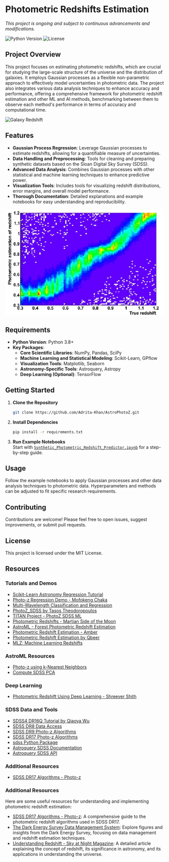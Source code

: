 # Photometric Redshifts Estimation

*This project is ongoing and subject to continuous advancements and modifications.*

![Python Version](https://img.shields.io/badge/python-3.8%2B-blue.svg) ![License](https://img.shields.io/badge/license-MIT-blue.svg)

## Project Overview

This project focuses on estimating photometric redshifts, which are crucial for studying the large-scale structure of the universe and the distribution of galaxies. It employs Gaussian processes as a flexible non-parametric approach to effectively model uncertainties in photometric data. The project also integrates various data analysis techniques to enhance accuracy and performance, offering a comprehensive framework for photometric redshift estimation and other ML and AI methods, benchmarking between them to observe each method's performance in terms of accuracy and computational time.

![Galaxy Redshift](https://c02.purpledshub.com/uploads/sites/48/2020/04/Galaxy-Red-Shift-0fbfa50.jpg?webp=1&w=1200)

## Features

- **Gaussian Process Regression**: Leverage Gaussian processes to estimate redshifts, allowing for a quantifiable measure of uncertainties.
- **Data Handling and Preprocessing**: Tools for cleaning and preparing synthetic datasets based on the Sloan Digital Sky Survey (SDSS).
- **Advanced Data Analysis**: Combines Gaussian processes with other statistical and machine learning techniques to enhance predictive power.
- **Visualization Tools**: Includes tools for visualizing redshift distributions, error margins, and overall model performance.
- **Thorough Documentation**: Detailed explanations and example notebooks for easy understanding and reproducibility.

![Photometric Redshift vs True Redshift](Assets/Color-plot-for-photometric-redshift-estimation-vs-true-redshift-for-the-galaxy-catalog_W640.jpg)
## Requirements

- **Python Version**: Python 3.8+  
- **Key Packages**:  
  - **Core Scientific Libraries**: NumPy, Pandas, SciPy  
  - **Machine Learning and Statistical Modeling**: Scikit-Learn, GPflow  
  - **Visualization Tools**: Matplotlib, Seaborn  
  - **Astronomy-Specific Tools**: Astroquery, Astropy  
  - **Deep Learning (Optional)**: TensorFlow  

## Getting Started

1. **Clone the Repository**
   ```bash
   git clone https://github.com/Adrita-Khan/AstroPhotoZ.git
   ```
2. **Install Dependencies**
   ```bash
   pip install -r requirements.txt
   ```
3. **Run Example Notebooks**  
   Start with [`Synthetic_Photometric_Redshift_Predictor.ipynb`](Simulated%20Data%20Analysis/Notebooks/Synthetic_Photometric_Redshift_Predictor.ipynb) for a step-by-step guide.


## Usage

Follow the example notebooks to apply Gaussian processes and other data analysis techniques to photometric data. Hyperparameters and methods can be adjusted to fit specific research requirements.

## Contributing

Contributions are welcome! Please feel free to open issues, suggest improvements, or submit pull requests.

## License

This project is licensed under the MIT License.

## Resources

### Tutorials and Demos
- [Scikit-Learn Astronomy Regression Tutorial](https://ogrisel.github.io/scikit-learn.org/sklearn-tutorial/tutorial/astronomy/regression.html)
- [Photo-z Regression Demo - Mofokeng Chaka](https://github.com/mofokeng-chaka/Classification-Photo-z_Regression_Demo)
- [Multi-Wavelength Classification and Regression](https://github.com/mofokeng-chaka/Classification-Photo-z_Regression_Demo/blob/master/Multi-Wavelength_Classification_and_Regression.ipynb)
- [PhotoZ_SDSS by Tasos Theodoropoulos](https://github.com/TasosTheodoropoulos/Photoz_SDSS)
- [TITAN Project - PhotoZ SDSS ML](https://github.com/TITAN-Project-EU/PhotoZ_SDSS_ML)
- [Photometric Redshifts - Martian Side of the Moon](https://github.com/martiansideofthemoon/Photometric-Redshifts)
- [AstroML - Forest Photometric Redshift Estimation](https://www.astroml.org/book_figures/chapter9/fig_photoz_forest.html)
- [Photometric Redshift Estimation - Amber](https://github.com/AstronomerAmber/Machine-Learning)
- [Photometric Redshift Estimation by Qbeer](https://qbeer.github.io/photometric-redshift-estimation/)
- [MLZ: Machine Learning Redshifts](https://github.com/mgckind/MLZ)

### AstroML Resources
- [Photo-z using k-Nearest Neighbors](https://www.astroml.org/examples/learning/plot_neighbors_photoz.html)
- [Compute SDSS PCA](https://www.astroml.org/examples/datasets/compute_sdss_pca.html)

### Deep Learning
- [Photometric Redshift Using Deep Learning - Shreever Shith](https://github.com/shreevershith/EstimationOfPhotometricRedshiftUsingDL)

### SDSS Data and Tools
- [SDSS4 DR16Q Tutorial by Qiaoya Wu](https://github.com/QiaoyaWu/sdss4_dr16q_tutorial)
- [SDSS DR8 Data Access](https://www.sdss3.org/dr8/data_access.php)
- [SDSS DR9 Photo-z Algorithms](https://www.sdss3.org/dr9/algorithms/photo-z.php)
- [SDSS DR17 Photo-z Algorithms](https://www.sdss4.org/dr17/algorithms/photo-z/)
- [sdss Python Package](https://pypi.org/project/sdss/)
- [Astroquery SDSS Documentation](https://astroquery.readthedocs.io/en/latest/sdss/sdss.html)
- [Astroquery SDSS API](https://astroquery.readthedocs.io/en/latest/api/astroquery.sdss.SDSSClass.html)

### Additional Resources
- [SDSS DR17 Algorithms - Photo-z](https://www.sdss4.org/dr17/algorithms/photo-z/?utm_source=chatgpt.com)
### Additional Resources

Here are some useful resources for understanding and implementing photometric redshift estimation:

- [SDSS DR17 Algorithms - Photo-z](https://www.sdss4.org/dr17/algorithms/photo-z/?utm_source=chatgpt.com): A comprehensive guide to the photometric redshift algorithms used in SDSS DR17.
- [The Dark Energy Survey Data Management System](https://www.researchgate.net/publication/51942136_The_Dark_Energy_Survey_Data_Management_System/figures?lo=1): Explore figures and insights from the Dark Energy Survey, focusing on data management and redshift estimation techniques.
- [Understanding Redshift - Sky at Night Magazine](https://www.skyatnightmagazine.com/space-science/redshift): A detailed article explaining the concept of redshift, its significance in astronomy, and its applications in understanding the universe.


